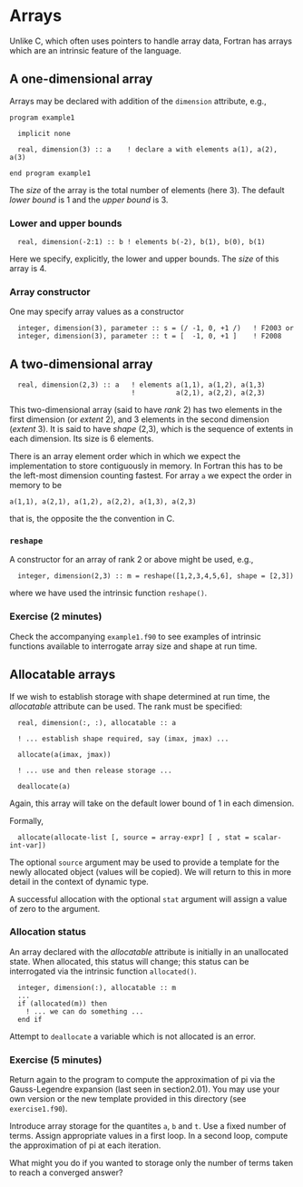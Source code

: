 # Arrays

Unlike C, which often uses pointers to handle array data, Fortran has arrays
which are an intrinsic feature of the language.

## A one-dimensional array

Arrays may be declared with addition of the `dimension` attribute, e.g.,
```
program example1

  implicit none

  real, dimension(3) :: a    ! declare a with elements a(1), a(2), a(3)

end program example1
```
The _size_ of the array is the total number of elements (here 3).
The default _lower bound_ is 1 and the _upper bound_ is 3.


### Lower and upper bounds
```
  real, dimension(-2:1) :: b ! elements b(-2), b(1), b(0), b(1)
```
Here we specify, explicitly, the lower and upper bounds. The
_size_ of this array is 4.


### Array constructor

One may specify array values as a constructor
```
  integer, dimension(3), parameter :: s = (/ -1, 0, +1 /)   ! F2003 or
  integer, dimension(3), parameter :: t = [  -1, 0, +1 ]    ! F2008
```

## A two-dimensional array
```
  real, dimension(2,3) :: a   ! elements a(1,1), a(1,2), a(1,3)
                              !          a(2,1), a(2,2), a(2,3)
```
This two-dimensional array (said to have _rank_ 2) has two elements
in the first dimension (or _extent_ 2), and 3 elements in the second
dimension (_extent_ 3). It is said to have _shape_ (2,3), which is
the sequence of extents in each dimension. Its size is 6 elements.

There is an array element order which in which we expect the implementation
to store contiguously in memory. In Fortran this has to be the left-most
dimension counting fastest. For array `a` we expect the order in
memory to be
```
a(1,1), a(2,1), a(1,2), a(2,2), a(1,3), a(2,3)
```
that is, the opposite the the convention in C.

### `reshape`

A constructor for an array of rank 2 or above might be used, e.g.,
```
  integer, dimension(2,3) :: m = reshape([1,2,3,4,5,6], shape = [2,3])
```
where we have used the intrinsic function `reshape()`.

### Exercise (2 minutes)

Check the accompanying `example1.f90` to see examples of intrinsic functions
available to interrogate array size and shape at run time.


## Allocatable arrays

If we wish to establish storage with shape determined at run time,
the _allocatable_ attribute can be used. The rank must be specified:
```
  real, dimension(:, :), allocatable :: a

  ! ... establish shape required, say (imax, jmax) ...

  allocate(a(imax, jmax))

  ! ... use and then release storage ...

  deallocate(a)
```
Again, this array will take on the default lower bound of 1 in each
dimension.

Formally,
```
  allocate(allocate-list [, source = array-expr] [ , stat = scalar-int-var])
```
The optional `source` argument may be used to provide a template for
the newly allocated object (values will be copied). We will return to
this in more detail in the context of dynamic type.

A successful allocation with the optional `stat` argument will assign a
value of zero to the argument.

### Allocation status

An array declared with the _allocatable_ attribute is initially in
an unallocated state. When allocated, this status will change; this
status can be interrogated via the intrinsic function `allocated()`.
```
  integer, dimension(:), allocatable :: m
  ...
  if (allocated(m)) then
    ! ... we can do something ...
  end if
```
Attempt to `deallocate` a variable which is not allocated is an error.


### Exercise (5 minutes)

Return again to the program to compute the approximation of pi via
the Gauss-Legendre expansion (last seen in section2.01). You may use
your own version or the new template provided in this directory
(see `exercise1.f90`).

Introduce array storage for the quantites `a`, `b` and `t`. Use a
fixed number of terms. Assign appropriate values in a first loop.
In a second loop, compute the approximation of pi at each iteration.

What might you do if you wanted to storage only the number of terms
taken to reach a converged answer?
